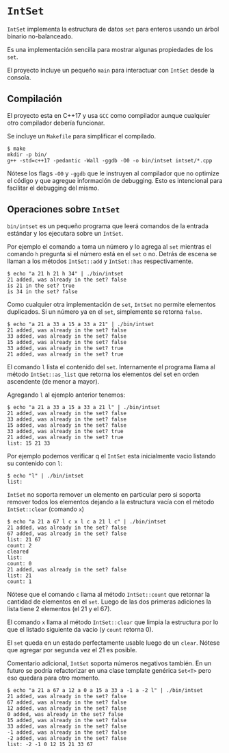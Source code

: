 # `IntSet`

`IntSet` implementa la estructura de datos `set` para enteros usando un
árbol binario no-balanceado.

Es una implementación sencilla para mostrar algunas propiedades de los
`set`.

El proyecto incluye un pequeño `main` para interactuar con `IntSet`
desde la consola.

## Compilación

El proyecto esta en C++17 y usa `GCC` como compilador aunque cualquier
otro compilador debería funcionar.

Se incluye un `Makefile` para simplificar el compilado.

```shell
$ make
mkdir -p bin/
g++ -std=c++17 -pedantic -Wall -ggdb -O0 -o bin/intset intset/*.cpp
```

Nótese los flags `-O0` y `-ggdb` que le instruyen al compilador que no
optimize el código y que agregue información de debugging. Esto es
intencional para facilitar el debugging del mismo.

## Operaciones sobre `IntSet`

`bin/intset` es un pequeño programa que leerá comandos de la entrada
estándar y los ejecutara sobre un `IntSet`.

Por ejemplo el comando `a` toma un número y lo agrega al `set` mientras
el comando `h` pregunta si el número está en el `set` o no. Detrás de
escena se llaman a los métodos `IntSet::add` y `IntSet::has`
respectivamente.

```shell
$ echo "a 21 h 21 h 34" | ./bin/intset
21 added, was already in the set? false
is 21 in the set? true
is 34 in the set? false
```

Como cualquier otra implementación de `set`, `IntSet` no permite
elementos duplicados. Si un número ya en el `set`, simplemente
se retorna `false`.

```shell
$ echo "a 21 a 33 a 15 a 33 a 21" | ./bin/intset
21 added, was already in the set? false
33 added, was already in the set? false
15 added, was already in the set? false
33 added, was already in the set? true
21 added, was already in the set? true
```

El comando `l` lista el contenido del `set`. Internamente el programa
llama al método `IntSet::as_list` que retorna
los elementos del set en orden ascendente (de menor a mayor).

Agregando `l` al ejemplo anterior tenemos:

```shell
$ echo "a 21 a 33 a 15 a 33 a 21 l" | ./bin/intset
21 added, was already in the set? false
33 added, was already in the set? false
15 added, was already in the set? false
33 added, was already in the set? true
21 added, was already in the set? true
list: 15 21 33
```

Por ejemplo podemos verificar q el `IntSet` esta inicialmente vacio
listando su contenido con `l`:

```shell
$ echo "l" | ./bin/intset
list:
```

`IntSet` no soporta remover un elemento en particular pero si soporta remover
todos los elementos dejando a la estructura vacía con el método
`IntSet::clear` (comando `x`)

```shell
$ echo "a 21 a 67 l c x l c a 21 l c" | ./bin/intset
21 added, was already in the set? false
67 added, was already in the set? false
list: 21 67
count: 2
cleared
list:
count: 0
21 added, was already in the set? false
list: 21
count: 1
```

Nótese que el comando `c` llama al método `IntSet::count` que retornar la
cantidad de elementos en el `set`. Luego de las dos primeras adiciones
la lista tiene 2 elementos (el 21 y el 67).

El comando `x` llama al método `IntSet::clear` que limpia la estructura
por lo que el listado siguiente da vacio (y `count` retorna 0).

El `set` queda en un estado perfectamente usable luego de un `clear`.
Nótese que agregar por segunda vez el 21 es posible.

Comentario adicional, `IntSet` soporta números negativos también.
En un futuro se podría refactorizar en una clase template genérica
`Set<T>` pero eso quedara para otro momento.

```shell
$ echo "a 21 a 67 a 12 a 0 a 15 a 33 a -1 a -2 l" | ./bin/intset
21 added, was already in the set? false
67 added, was already in the set? false
12 added, was already in the set? false
0 added, was already in the set? false
15 added, was already in the set? false
33 added, was already in the set? false
-1 added, was already in the set? false
-2 added, was already in the set? false
list: -2 -1 0 12 15 21 33 67
```
